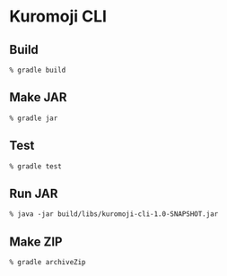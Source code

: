 # Kuromoji CLI



## Build

```
% gradle build
```

## Make JAR

```
% gradle jar
```

## Test

```
% gradle test
```

## Run JAR

```
% java -jar build/libs/kuromoji-cli-1.0-SNAPSHOT.jar
```

## Make ZIP

```$xslt
% gradle archiveZip
```



